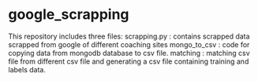 # google_scrapping
This repository includes three files:
scrapping.py : contains scrapped data scrapped from google of different coaching sites
mongo_to_csv : code for copying data from mongodb database to csv file.
matching  : matching csv file from different csv file and generating a csv file containing training and labels data.
